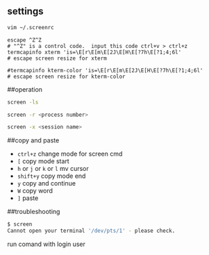 ## settings
```bash
vim ~/.screenrc
```

```
escape ^Z^Z
# "^Z" is a control code.  input this code ctrl+v > ctrl+z 
termcapinfo xterm 'is=\E[r\E[m\E[2J\E[H\E[?7h\E[?1;4;6l'
# escape screen resize for xterm

#termcapinfo kterm-color 'is=\E[r\E[m\E[2J\E[H\E[?7h\E[?1;4;6l'
# escape screen resize for kterm-color
```
##operation
```bash
screen -ls
```

```bash
screen -r <process number>
```

```bash
screen -x <session name>
```

##copy and  paste

* `ctrl+z` change mode for screen cmd  
* `[` copy mode start  
* `h` or `j` or `k` or `l` mv cursor  
* `shift+y` copy mode end
* `y` copy and continue  
* `W` copy word  
* `]` paste  

##troubleshooting
```bash
$ screen
Cannot open your terminal '/dev/pts/1' - please check.
```

run comand with login user
